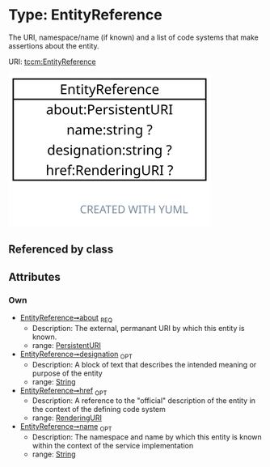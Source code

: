 
# Type: EntityReference


The URI, namespace/name (if known) and a list of code systems that make assertions about the entity.

URI: [tccm:EntityReference](https://hotecosystem.org/tccm/EntityReference)


![img](images/EntityReference.svg)

## Referenced by class


## Attributes


### Own

 * [EntityReference➞about](EntityReference_about.md)  <sub>REQ</sub>
    * Description: The external, permanant URI by which this entity is known.
    * range: [PersistentURI](types/PersistentURI.md)
 * [EntityReference➞designation](EntityReference_designation.md)  <sub>OPT</sub>
    * Description: A block of text that describes the intended meaning or purpose of the entity
    * range: [String](types/String.md)
 * [EntityReference➞href](EntityReference_href.md)  <sub>OPT</sub>
    * Description: A reference to the "official" description of the entity in the context of the defining code system
    * range: [RenderingURI](types/RenderingURI.md)
 * [EntityReference➞name](EntityReference_name.md)  <sub>OPT</sub>
    * Description: The namespace and name by which this entity is known within the context of the service implementation
    * range: [String](types/String.md)
